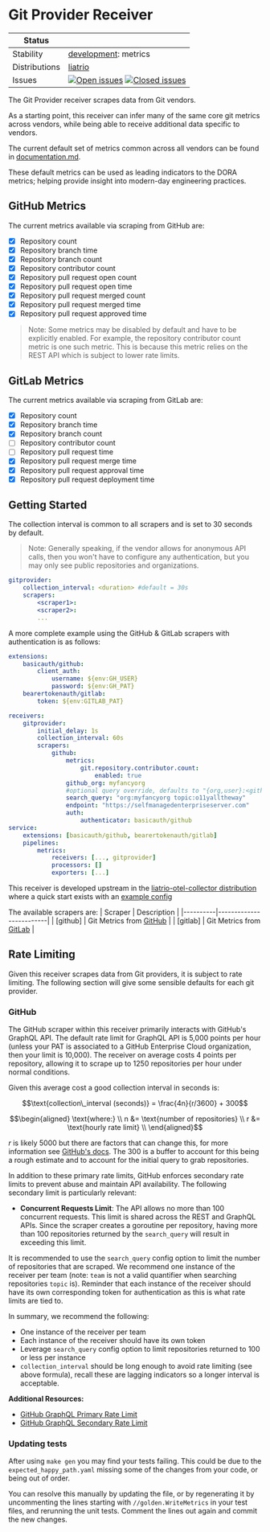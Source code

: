 # Git Provider Receiver

<!-- markdownlint-disable -->
<!-- status autogenerated section -->
| Status        |           |
| ------------- |-----------|
| Stability     | [development]: metrics   |
| Distributions | [liatrio] |
| Issues        | [![Open issues](https://img.shields.io/github/issues-search/open-telemetry/opentelemetry-collector-contrib?query=is%3Aissue%20is%3Aopen%20label%3Areceiver%2Fgitprovider%20&label=open&color=orange&logo=opentelemetry)](https://github.com/open-telemetry/opentelemetry-collector-contrib/issues?q=is%3Aopen+is%3Aissue+label%3Areceiver%2Fgitprovider) [![Closed issues](https://img.shields.io/github/issues-search/open-telemetry/opentelemetry-collector-contrib?query=is%3Aissue%20is%3Aclosed%20label%3Areceiver%2Fgitprovider%20&label=closed&color=blue&logo=opentelemetry)](https://github.com/open-telemetry/opentelemetry-collector-contrib/issues?q=is%3Aclosed+is%3Aissue+label%3Areceiver%2Fgitprovider) |

[development]: https://github.com/open-telemetry/opentelemetry-collector#development
[liatrio]: https://github.com/liatrio/liatrio-otel-collector
<!-- end autogenerated section -->
<!-- markdownlint-enable -->

The Git Provider receiver scrapes data from Git vendors.

As a starting point, this receiver can infer many of the same core git metrics
across vendors, while being able to receive additional data specific to vendors.

The current default set of metrics common across all vendors can be found in [documentation.md](./documentation.md).

These default metrics can be used as leading indicators to the DORA metrics;
helping provide insight into modern-day engineering practices.

## GitHub Metrics

The current metrics available via scraping from GitHub are:

- [x] Repository count
- [x] Repository branch time
- [x] Repository branch count
- [x] Repository contributor count
- [x] Repository pull request open count
- [x] Repository pull request open time
- [x] Repository pull request merged count
- [x] Repository pull request merged time
- [x] Repository pull request approved time

> Note: Some metrics may be disabled by default and have to be explicitly enabled.
> For example, the repository contributor count metric is one such metric. This is
> because this metric relies on the REST API which is subject to lower rate limits.

## GitLab Metrics

The current metrics available via scraping from GitLab are:

- [x] Repository count
- [x] Repository branch time
- [x] Repository branch count
- [ ] Repository contributor count
- [ ] Repository pull request time
- [x] Repository pull request merge time
- [x] Repository pull request approval time
- [x] Repository pull request deployment time

## Getting Started

The collection interval is common to all scrapers and is set to 30 seconds by default.

> Note: Generally speaking, if the vendor allows for anonymous API calls, then you
> won't have to configure any authentication, but you may only see public repositories
> and organizations.

```yaml
gitprovider:
    collection_interval: <duration> #default = 30s
    scrapers:
        <scraper1>:
        <scraper2>:
        ...
```

A more complete example using the GitHub & GitLab scrapers with authentication
is as follows:

```yaml
extensions:
    basicauth/github:
        client_auth:
            username: ${env:GH_USER}
            password: ${env:GH_PAT}
    bearertokenauth/gitlab:
        token: ${env:GITLAB_PAT}

receivers:
    gitprovider:
        initial_delay: 1s
        collection_interval: 60s
        scrapers:
            github:
                metrics:
                    git.repository.contributor.count:
                        enabled: true
                github_org: myfancyorg
                #optional query override, defaults to "{org,user}:<github_org>"
                search_query: "org:myfancyorg topic:o11yalltheway"
                endpoint: "https://selfmanagedenterpriseserver.com"
                auth:
                    authenticator: basicauth/github
service:
    extensions: [basicauth/github, bearertokenauth/gitlab]
    pipelines:
        metrics:
            receivers: [..., gitprovider]
            processors: []
            exporters: [...]
```

This receiver is developed upstream in the [liatrio-otel-collector distribution](https://github.com/liatrio/liatrio-otel-collector)
where a quick start exists with an [example config](https://github.com/liatrio/liatrio-otel-collector/blob/main/config/config.yaml)

The available scrapers are:
| Scraper  | Description             |
|----------|-------------------------|
| [github] | Git Metrics from [GitHub](https://github.com/) |
| [gitlab] | Git Metrics from [GitLab](https://gitlab.com) |

## Rate Limiting

Given this receiver scrapes data from Git providers, it is subject to rate
limiting. The following section will give some sensible defaults for each
git provider.

### GitHub

The GitHub scraper within this receiver primarily interacts with GitHub's
GraphQL API. The default rate
limit for GraphQL API is 5,000 points per hour (unless your PAT is associated
to a GitHub Enterprise Cloud organization, then your limit is 10,000).
The receiver on average costs 4 points per repository, allowing it to
scrape up to 1250 repositories per hour under normal conditions.

Given this average cost a good collection interval in seconds is:

```math
\text{collection\_interval (seconds)} = \frac{4n}{r/3600} + 300
```

```math
\begin{aligned}
    \text{where:} \\
    n &= \text{number of repositories} \\
    r &= \text{hourly rate limit} \\
\end{aligned}
```

$r$ is likely 5000 but there are factors that can change this,
for more information see [GitHub's docs](https://docs.github.com/en/graphql/overview/rate-limits-and-node-limits-for-the-graphql-api#primary-rate-limit).
The $300$ is a buffer to account for this being a rough estimate and to account
for the initial query to grab repositories.

In addition to these primary rate limits, GitHub enforces secondary rate limits
to prevent abuse and maintain API availability. The following secondary limit is
particularly relevant:

- **Concurrent Requests Limit**: The API allows no more than 100 concurrent
requests. This limit is shared across the REST and GraphQL APIs. Since the
scraper creates a goroutine per repository, having more than 100 repositories
returned by the `search_query` will result in exceeding this limit.

It is recommended to use the `search_query` config option to limit the number of
repositories that are scraped. We recommend one instance of the receiver per
team (note: `team` is not a valid quantifier when searching repositories `topic`
is). Reminder that each instance of the receiver should have its own
corresponding token for authentication as this is what rate limits are tied to.

In summary, we recommend the following:

- One instance of the receiver per team
- Each instance of the receiver should have its own token
- Leverage `search_query` config option to limit repositories returned to 100 or
less per instance
- `collection_interval` should be long enough to avoid rate limiting (see above
formula), recall these are lagging indicators so a longer interval is acceptable.

**Additional Resources:**

- [GitHub GraphQL Primary Rate Limit](https://docs.github.com/en/graphql/overview/rate-limits-and-node-limits-for-the-graphql-api#primary-rate-limit)
- [GitHub GraphQL Secondary Rate Limit](https://docs.github.com/en/graphql/overview/rate-limits-and-node-limits-for-the-graphql-api#secondary-rate-limit)

### Updating tests

After using `make gen` you may find your tests failing. This could be due to the
`expected_happy_path.yaml` missing some of the changes from your code, or being
out of order.

You can resolve this manually by updating the file, or by regenerating it by
uncommenting the lines starting with `//golden.WriteMetrics` in your test files,
and rerunning the unit tests. Comment the lines out again and commit the new
changes.

